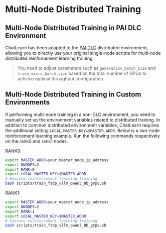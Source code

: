 # Multi-Node Distributed Training

## Multi-Node Distributed Training in PAI DLC Environment

ChatLearn has been adapted to the [PAI DLC](https://help.aliyun.com/zh/pai/user-guide/what-is-dlc?spm=a2c4g.11186623.help-menu-30347.d_3_8_0.348a6d12qLy7Nu&scm=20140722.H_2663875._.OR_help-T_cn~zh-V_1) distributed environment, allowing you to directly use your original single-node scripts for multi-node distributed reinforcement learning training.

> You need to adjust parameters such as `generation_batch_size` and `train_micro_batch_size` based on the total number of GPUs to achieve optimal throughput configuration.

## Multi-Node Distributed Training in Custom Environments

If performing multi-node training in a non-DLC environment, you need to manually set up the environment variables related to distributed training. In addition to common distributed environment variables, ChatLearn requires the additional setting `LOCAL_MASTER_KEY=$MASTER_ADDR`. Below is a two-node reinforcement learning example. Run the following commands respectively on the rank0 and rank1 nodes.

RANK0:

```bash
export MASTER_ADDR=your_master_node_ip_address
export NNODES=2
export RANK=0
export LOCAL_MASTER_KEY=$MASTER_ADDR
# Execute reinforcement learning training
bash scripts/train_fsdp_vllm_qwen3_8b_grpo.sh
```

RANK1:

```bash
export MASTER_ADDR=your_master_node_ip_address
export NNODES=2
export RANK=1
export LOCAL_MASTER_KEY=$MASTER_ADDR
# Execute reinforcement learning training
bash scripts/train_fsdp_vllm_qwen3_8b_grpo.sh
```